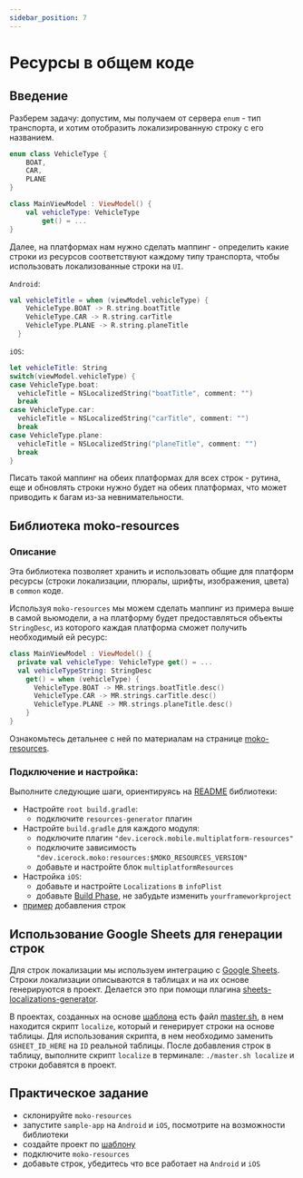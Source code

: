 ```yaml
---
sidebar_position: 7
---
```

# Ресурсы в общем коде

## Введение
Разберем задачу: допустим, мы получаем от сервера `enum` - тип транспорта, и хотим отобразить локализированную строку с его названием.

```kotlin
enum class VehicleType {
    BOAT,
    CAR,
    PLANE
}

class MainViewModel : ViewModel() {
    val vehicleType: VehicleType
        get() = ...
}
```
Далее, на платформах нам нужно сделать маппинг - определить какие строки из ресурсов соответствуют каждому типу транспорта, чтобы использовать локализованные строки на `UI`.

`Android`:
```kotlin
val vehicleTitle = when (viewModel.vehicleType) {
    VehicleType.BOAT -> R.string.boatTitle
    VehicleType.CAR -> R.string.carTitle
    VehicleType.PLANE -> R.string.planeTitle
  }
```

`iOS`:
```swift
let vehicleTitle: String
switch(viewModel.vehicleType) {
case VehicleType.boat:
  vehicleTitle = NSLocalizedString("boatTitle", comment: "")
  break
case VehicleType.car:
  vehicleTitle = NSLocalizedString("carTitle", comment: "")
  break
case VehicleType.plane:
  vehicleTitle = NSLocalizedString("planeTitle", comment: "")
  break
}
```
Писать такой маппинг на обеих платформах для всех строк - рутина, еще и обновлять строки нужно будет на обеих платформах, что может приводить к багам из-за невнимательности.

## Библиотека moko-resources

### Описание
Эта библиотека позволяет хранить и использовать общие для платформ ресурсы (строки локализации, плюралы, шрифты, изображения, цвета) в `common` коде.  

Используя `moko-resources` мы можем сделать маппинг из примера выше в самой вьюмодели, а на платформу будет предоставляться объекты `StringDesc`, из которого каждая платформа сможет получить необходимый ей ресурс:
```kotlin
class MainViewModel : ViewModel() {
  private val vehicleType: VehicleType get() = ...
  val vehicleTypeString: StringDesc
    get() = when (vehicleType) {
      VehicleType.BOAT -> MR.strings.boatTitle.desc()
      VehicleType.CAR -> MR.strings.carTitle.desc()
      VehicleType.PLANE -> MR.strings.planeTitle.desc()
    }
}
```

Ознакомьтесь детальнее с ней по материалам на странице [moko-resources](../../learning/libraries/moko/moko-resources).

### Подключение и настройка:

Выполните следующие шаги, ориентируясь на [README](https://github.com/icerockdev/moko-resources#installation) библиотеки:  
- Настройте `root build.gradle`:
  - подключите `resources-generator` плагин
- Настройте `build.gradle` для каждого модуля:
  - подключите плагин `"dev.icerock.mobile.multiplatform-resources"`
  - подключите зависимость `"dev.icerock.moko:resources:$MOKO_RESOURCES_VERSION"`
  - добавьте и настройте блок `multiplatformResources`
- Настройка `iOS`:
  - добавьте и настройте `Localizations` в `infoPlist`
  - добавьте [Build Phase](https://github.com/icerockdev/moko-resources#static-kotlin-frameworks-support), не забудьте изменить `yourframeworkproject`
- [пример](https://github.com/icerockdev/moko-resources#usage) добавления строк 

## Использование Google Sheets для генерации строк
Для строк локализации мы используем интеграцию с [Google Sheets](https://www.google.com/intl/ru_ru/sheets/about/). 
Строки локализации описываются в таблицах и на их основе генерируются в проект. Делается это при помощи плагина [sheets-localizations-generator](https://gitlab.icerockdev.com/scl/sheets-localizations-generator).

В проектах, созданных на основе [шаблона](https://gitlab.icerockdev.com/scl/boilerplate/mobile-moko-boilerplate) есть файл [master.sh](https://gitlab.icerockdev.com/scl/boilerplate/mobile-moko-boilerplate/-/blob/master/master.sh), в нем находится скрипт `localize`, который и генерирует строки на основе таблицы. 
Для использования скрипта, в нем необходимо заменить `GSHEET_ID_HERE` на `ID` реальной таблицы. После добавления строк в таблицу, выполните скрипт `localize` в терминале: `./master.sh localize` и строки добавятся в проект.

## Практическое задание
  - склонируйте `moko-resources`
  - запустите `sample-app` на `Android` и `iOS`, посмотрите на возможности библиотеки
  - создайте проект по [шаблону](https://kotlinlang.org/docs/multiplatform-mobile-create-first-app.html)
  - подключите `moko-resources`
  - добавьте строк, убедитесь что все работает на `Android` и `iOS`
